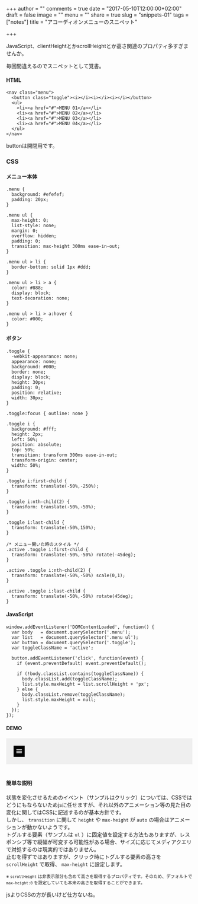 +++
author = ""
comments = true
date = "2017-05-10T12:00:00+02:00"
draft = false
image = ""
menu = ""
share = true
slug = "snippets-01"
tags = ["notes"]
title = "アコーディオンメニューのスニペット"

+++

JavaScript、clientHeightとかscrollHeightとか高さ関連のプロパティ多すぎませんか。<!--more-->

毎回間違えるのでスニペットとして覚書。

#### HTML

```
<nav class="menu">
  <button class="toggle"><i></i><i></i><i></i></button>
  <ul>
    <li><a href="#">MENU 01</a></li>
    <li><a href="#">MENU 02</a></li>
    <li><a href="#">MENU 03</a></li>
    <li><a href="#">MENU 04</a></li>
  </ul>
</nav>
```

buttonは開閉用です。

### CSS

#### メニュー本体

```
.menu {
  background: #efefef;
  padding: 20px;
}

.menu ul {
  max-height: 0;
  list-style: none;
  margin: 0;
  overflow: hidden;
  padding: 0;
  transition: max-height 300ms ease-in-out;
}

.menu ul > li {
  border-bottom: solid 1px #ddd;
}

.menu ul > li > a {
  color: #888;
  display: block;
  text-decoration: none;
}

.menu ul > li > a:hover {
  color: #000;
}
```

#### ボタン

```
.toggle {
  -webkit-appearance: none;
  appearance: none;
  background: #000;
  border: none;
  display: block;
  height: 30px;
  padding: 0;
  position: relative;
  width: 30px;
}

.toggle:focus { outline: none }

.toggle i {
  background: #fff;
  height: 2px;
  left: 50%;
  position: absolute;
  top: 50%;
  transition: transform 300ms ease-in-out;
  transform-origin: center;
  width: 50%;
}

.toggle i:first-child {
  transform: translate(-50%,-250%);
}

.toggle i:nth-child(2) {
  transform: translate(-50%,-50%);
}

.toggle i:last-child {
  transform: translate(-50%,150%);
}

/* メニュー開いた時のスタイル */
.active .toggle i:first-child {
  transform: translate(-50%,-50%) rotate(-45deg);
}

.active .toggle i:nth-child(2) {
  transform: translate(-50%,-50%) scale(0,1);
}

.active .toggle i:last-child {
  transform: translate(-50%,-50%) rotate(45deg);
}
```

#### JavaScript

```
window.addEventListener('DOMContentLoaded', function() {
  var body   = document.querySelector('.menu');
  var list   = document.querySelector('.menu ul');
  var button = document.querySelector('.toggle');
  var toggleClassName = 'active';

  button.addEventListener('click', function(event) {
    if (event.preventDefault) event.preventDefault();

    if (!body.classList.contains(toggleClassName)) {
      body.classList.add(toggleClassName);
      list.style.maxHeight = list.scrollHeight + 'px';
    } else {
      body.classList.remove(toggleClassName);
      list.style.maxHeight = null;
    }
  });
});
```

#### DEMO

<style scoped="scoped">
.menu {
  background: #efefef;
  margin-bottom: 40px;
  padding: 20px;
}

.menu ul {
  max-height: 0;
  list-style: none;
  margin: 0;
  overflow: hidden;
  padding: 0;
  transition: max-height 300ms ease-in-out;
}

.menu ul > li {
  border-bottom: solid 1px #ddd;
}

.menu ul > li > a {
  color: #888;
  display: block;
  text-decoration: none;
}

.menu ul > li > a:hover {
  color: #000;
}

.toggle {
  -webkit-appearance: none;
  appearance: none;
  background: #000;
  border: none;
  display: block;
  height: 30px;
  padding: 0;
  position: relative;
  width: 30px;
}

.toggle:focus { outline: none }

.toggle i {
  background: #fff;
  height: 2px;
  left: 50%;
  position: absolute;
  top: 50%;
  transition: transform 300ms ease-in-out;
  transform-origin: center;
  width: 50%;
}

.toggle i:first-child {
  transform: translate(-50%,-250%);
}

.active .toggle i:first-child {
  transform: translate(-50%,-50%) rotate(-45deg);
}

.toggle i:nth-child(2) {
  transform: translate(-50%,-50%);
}

.active .toggle i:nth-child(2) {
  transform: translate(-50%,-50%) scale(0,1);
}

.toggle i:last-child {
  transform: translate(-50%,150%);
}

.active .toggle i:last-child {
  transform: translate(-50%,-50%) rotate(45deg);
}
</style>

<script>
window.addEventListener('DOMContentLoaded', function() {
  var body   = document.querySelector('.menu');
  var list   = document.querySelector('.menu ul');
  var button = document.querySelector('.toggle');
  var toggleClassName = 'active';

  button.addEventListener('click', function(event) {
    if (event.preventDefault) event.preventDefault();

    if (!body.classList.contains(toggleClassName)) {
      body.classList.add(toggleClassName);
      list.style.maxHeight = list.scrollHeight + 'px';
    } else {
      body.classList.remove(toggleClassName);
      list.style.maxHeight = null;
    }
  });
});
</script>

<nav class="menu">
  <button class="toggle"><i></i><i></i><i></i></button>
  <ul>
    <li><a href="#">MENU 01</a></li>
    <li><a href="#">MENU 02</a></li>
    <li><a href="#">MENU 03</a></li>
    <li><a href="#">MENU 04</a></li>
  </ul>
</nav>

#### 簡単な説明

状態を変化させるためのイベント（サンプルはクリック）については、CSSではどうにもならないためjsに任せますが、それ以外のアニメーション等の見た目の変化に関してはCSSに記述するのが基本方針です。  
しかし、 `transition` に関して `height` や `max-height` が `auto` の場合はアニメーションが動かないようです。  
トグルする要素（サンプルは `ul` ）に固定値を設定する方法もありますが、レスポンシブ等で縦幅が可変する可能性がある場合、サイズに応じてメディアクエリで対処するのは現実的ではありません。  
止むを得ずではありますが、クリック時にトグルする要素の高さを `scrollHeight` で取得、 `max-height` に設定します。

<small>※ `scrollHeight` は非表示部分も含めて高さを取得するプロパティです。そのため、デフォルトで `max-height:0` を設定していても本来の高さを取得することができます。</small>

jsよりCSSの方が長いけど仕方ないね。

